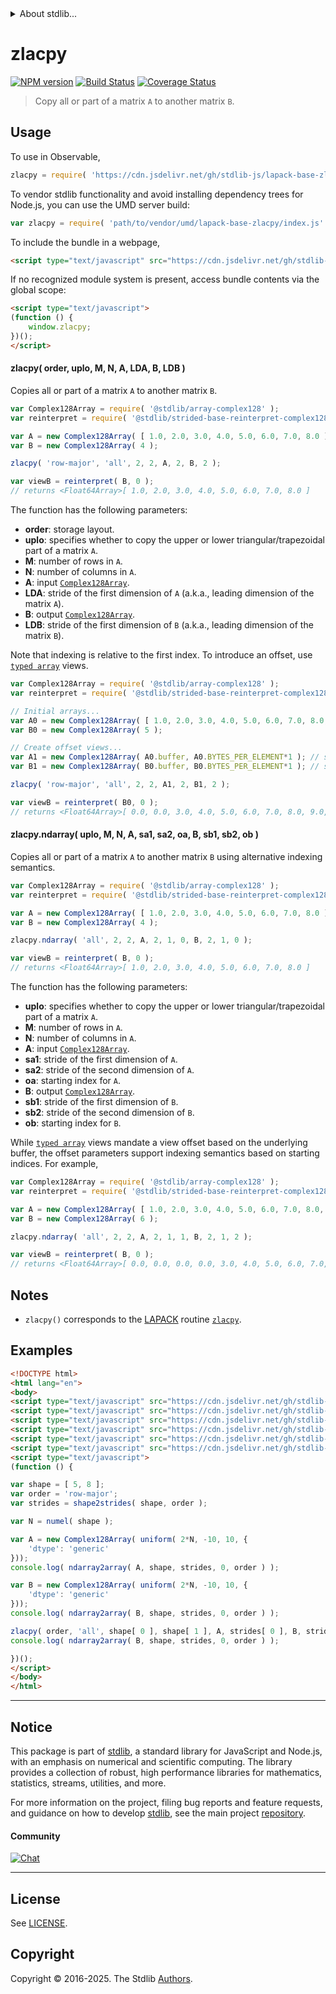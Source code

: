 <!--

@license Apache-2.0

Copyright (c) 2025 The Stdlib Authors.

Licensed under the Apache License, Version 2.0 (the "License");
you may not use this file except in compliance with the License.
You may obtain a copy of the License at

   http://www.apache.org/licenses/LICENSE-2.0

Unless required by applicable law or agreed to in writing, software
distributed under the License is distributed on an "AS IS" BASIS,
WITHOUT WARRANTIES OR CONDITIONS OF ANY KIND, either express or implied.
See the License for the specific language governing permissions and
limitations under the License.

-->


<details>
  <summary>
    About stdlib...
  </summary>
  <p>We believe in a future in which the web is a preferred environment for numerical computation. To help realize this future, we've built stdlib. stdlib is a standard library, with an emphasis on numerical and scientific computation, written in JavaScript (and C) for execution in browsers and in Node.js.</p>
  <p>The library is fully decomposable, being architected in such a way that you can swap out and mix and match APIs and functionality to cater to your exact preferences and use cases.</p>
  <p>When you use stdlib, you can be absolutely certain that you are using the most thorough, rigorous, well-written, studied, documented, tested, measured, and high-quality code out there.</p>
  <p>To join us in bringing numerical computing to the web, get started by checking us out on <a href="https://github.com/stdlib-js/stdlib">GitHub</a>, and please consider <a href="https://opencollective.com/stdlib">financially supporting stdlib</a>. We greatly appreciate your continued support!</p>
</details>

# zlacpy

[![NPM version][npm-image]][npm-url] [![Build Status][test-image]][test-url] [![Coverage Status][coverage-image]][coverage-url] <!-- [![dependencies][dependencies-image]][dependencies-url] -->

> Copy all or part of a matrix `A` to another matrix `B`.



<section class="usage">

## Usage

To use in Observable,

```javascript
zlacpy = require( 'https://cdn.jsdelivr.net/gh/stdlib-js/lapack-base-zlacpy@umd/browser.js' )
```

To vendor stdlib functionality and avoid installing dependency trees for Node.js, you can use the UMD server build:

```javascript
var zlacpy = require( 'path/to/vendor/umd/lapack-base-zlacpy/index.js' )
```

To include the bundle in a webpage,

```html
<script type="text/javascript" src="https://cdn.jsdelivr.net/gh/stdlib-js/lapack-base-zlacpy@umd/browser.js"></script>
```

If no recognized module system is present, access bundle contents via the global scope:

```html
<script type="text/javascript">
(function () {
    window.zlacpy;
})();
</script>
```

#### zlacpy( order, uplo, M, N, A, LDA, B, LDB )

Copies all or part of a matrix `A` to another matrix `B`.

```javascript
var Complex128Array = require( '@stdlib/array-complex128' );
var reinterpret = require( '@stdlib/strided-base-reinterpret-complex128' );

var A = new Complex128Array( [ 1.0, 2.0, 3.0, 4.0, 5.0, 6.0, 7.0, 8.0 ] );
var B = new Complex128Array( 4 );

zlacpy( 'row-major', 'all', 2, 2, A, 2, B, 2 );

var viewB = reinterpret( B, 0 );
// returns <Float64Array>[ 1.0, 2.0, 3.0, 4.0, 5.0, 6.0, 7.0, 8.0 ]
```

The function has the following parameters:

-   **order**: storage layout.
-   **uplo**: specifies whether to copy the upper or lower triangular/trapezoidal part of a matrix `A`.
-   **M**: number of rows in `A`.
-   **N**: number of columns in `A`.
-   **A**: input [`Complex128Array`][@stdlib/array/complex128].
-   **LDA**: stride of the first dimension of `A` (a.k.a., leading dimension of the matrix `A`).
-   **B**: output [`Complex128Array`][@stdlib/array/complex128].
-   **LDB**: stride of the first dimension of `B` (a.k.a., leading dimension of the matrix `B`).

Note that indexing is relative to the first index. To introduce an offset, use [`typed array`][mdn-typed-array] views.

<!-- eslint-disable stdlib/capitalized-comments, max-len -->

```javascript
var Complex128Array = require( '@stdlib/array-complex128' );
var reinterpret = require( '@stdlib/strided-base-reinterpret-complex128' );

// Initial arrays...
var A0 = new Complex128Array( [ 1.0, 2.0, 3.0, 4.0, 5.0, 6.0, 7.0, 8.0, 9.0, 10.0 ] );
var B0 = new Complex128Array( 5 );

// Create offset views...
var A1 = new Complex128Array( A0.buffer, A0.BYTES_PER_ELEMENT*1 ); // start at 2nd element
var B1 = new Complex128Array( B0.buffer, B0.BYTES_PER_ELEMENT*1 ); // start at 2nd element

zlacpy( 'row-major', 'all', 2, 2, A1, 2, B1, 2 );

var viewB = reinterpret( B0, 0 );
// returns <Float64Array>[ 0.0, 0.0, 3.0, 4.0, 5.0, 6.0, 7.0, 8.0, 9.0, 10.0 ]
```

#### zlacpy.ndarray( uplo, M, N, A, sa1, sa2, oa, B, sb1, sb2, ob )

Copies all or part of a matrix `A` to another matrix `B` using alternative indexing semantics.

```javascript
var Complex128Array = require( '@stdlib/array-complex128' );
var reinterpret = require( '@stdlib/strided-base-reinterpret-complex128' );

var A = new Complex128Array( [ 1.0, 2.0, 3.0, 4.0, 5.0, 6.0, 7.0, 8.0 ] );
var B = new Complex128Array( 4 );

zlacpy.ndarray( 'all', 2, 2, A, 2, 1, 0, B, 2, 1, 0 );

var viewB = reinterpret( B, 0 );
// returns <Float64Array>[ 1.0, 2.0, 3.0, 4.0, 5.0, 6.0, 7.0, 8.0 ]
```

The function has the following parameters:

-   **uplo**: specifies whether to copy the upper or lower triangular/trapezoidal part of a matrix `A`.
-   **M**: number of rows in `A`.
-   **N**: number of columns in `A`.
-   **A**: input [`Complex128Array`][@stdlib/array/complex128].
-   **sa1**: stride of the first dimension of `A`.
-   **sa2**: stride of the second dimension of `A`.
-   **oa**: starting index for `A`.
-   **B**: output [`Complex128Array`][@stdlib/array/complex128].
-   **sb1**: stride of the first dimension of `B`.
-   **sb2**: stride of the second dimension of `B`.
-   **ob**: starting index for `B`.

While [`typed array`][mdn-typed-array] views mandate a view offset based on the underlying buffer, the offset parameters support indexing semantics based on starting indices. For example,

<!-- eslint-disable max-len -->

```javascript
var Complex128Array = require( '@stdlib/array-complex128' );
var reinterpret = require( '@stdlib/strided-base-reinterpret-complex128' );

var A = new Complex128Array( [ 1.0, 2.0, 3.0, 4.0, 5.0, 6.0, 7.0, 8.0, 9.0, 10.0 ] );
var B = new Complex128Array( 6 );

zlacpy.ndarray( 'all', 2, 2, A, 2, 1, 1, B, 2, 1, 2 );

var viewB = reinterpret( B, 0 );
// returns <Float64Array>[ 0.0, 0.0, 0.0, 0.0, 3.0, 4.0, 5.0, 6.0, 7.0, 8.0, 9.0, 10.0 ]
```

</section>

<!-- /.usage -->

<section class="notes">

## Notes

-   `zlacpy()` corresponds to the [LAPACK][lapack] routine [`zlacpy`][lapack-zlacpy].

</section>

<!-- /.notes -->

<section class="examples">

## Examples

<!-- eslint no-undef: "error" -->

```html
<!DOCTYPE html>
<html lang="en">
<body>
<script type="text/javascript" src="https://cdn.jsdelivr.net/gh/stdlib-js/array-complex128@umd/browser.js"></script>
<script type="text/javascript" src="https://cdn.jsdelivr.net/gh/stdlib-js/ndarray-base-to-array@umd/browser.js"></script>
<script type="text/javascript" src="https://cdn.jsdelivr.net/gh/stdlib-js/random-array-discrete-uniform@umd/browser.js"></script>
<script type="text/javascript" src="https://cdn.jsdelivr.net/gh/stdlib-js/ndarray-base-numel@umd/browser.js"></script>
<script type="text/javascript" src="https://cdn.jsdelivr.net/gh/stdlib-js/ndarray-base-shape2strides@umd/browser.js"></script>
<script type="text/javascript" src="https://cdn.jsdelivr.net/gh/stdlib-js/lapack-base-zlacpy@umd/browser.js"></script>
<script type="text/javascript">
(function () {

var shape = [ 5, 8 ];
var order = 'row-major';
var strides = shape2strides( shape, order );

var N = numel( shape );

var A = new Complex128Array( uniform( 2*N, -10, 10, {
    'dtype': 'generic'
}));
console.log( ndarray2array( A, shape, strides, 0, order ) );

var B = new Complex128Array( uniform( 2*N, -10, 10, {
    'dtype': 'generic'
}));
console.log( ndarray2array( B, shape, strides, 0, order ) );

zlacpy( order, 'all', shape[ 0 ], shape[ 1 ], A, strides[ 0 ], B, strides[ 0 ] );
console.log( ndarray2array( B, shape, strides, 0, order ) );

})();
</script>
</body>
</html>
```

</section>

<!-- /.examples -->

<!-- C interface documentation. -->



<!-- Section for related `stdlib` packages. Do not manually edit this section, as it is automatically populated. -->

<section class="related">

</section>

<!-- /.related -->

<!-- Section for all links. Make sure to keep an empty line after the `section` element and another before the `/section` close. -->


<section class="main-repo" >

* * *

## Notice

This package is part of [stdlib][stdlib], a standard library for JavaScript and Node.js, with an emphasis on numerical and scientific computing. The library provides a collection of robust, high performance libraries for mathematics, statistics, streams, utilities, and more.

For more information on the project, filing bug reports and feature requests, and guidance on how to develop [stdlib][stdlib], see the main project [repository][stdlib].

#### Community

[![Chat][chat-image]][chat-url]

---

## License

See [LICENSE][stdlib-license].


## Copyright

Copyright &copy; 2016-2025. The Stdlib [Authors][stdlib-authors].

</section>

<!-- /.stdlib -->

<!-- Section for all links. Make sure to keep an empty line after the `section` element and another before the `/section` close. -->

<section class="links">

[npm-image]: http://img.shields.io/npm/v/@stdlib/lapack-base-zlacpy.svg
[npm-url]: https://npmjs.org/package/@stdlib/lapack-base-zlacpy

[test-image]: https://github.com/stdlib-js/lapack-base-zlacpy/actions/workflows/test.yml/badge.svg?branch=main
[test-url]: https://github.com/stdlib-js/lapack-base-zlacpy/actions/workflows/test.yml?query=branch:main

[coverage-image]: https://img.shields.io/codecov/c/github/stdlib-js/lapack-base-zlacpy/main.svg
[coverage-url]: https://codecov.io/github/stdlib-js/lapack-base-zlacpy?branch=main

<!--

[dependencies-image]: https://img.shields.io/david/stdlib-js/lapack-base-zlacpy.svg
[dependencies-url]: https://david-dm.org/stdlib-js/lapack-base-zlacpy/main

-->

[chat-image]: https://img.shields.io/gitter/room/stdlib-js/stdlib.svg
[chat-url]: https://app.gitter.im/#/room/#stdlib-js_stdlib:gitter.im

[stdlib]: https://github.com/stdlib-js/stdlib

[stdlib-authors]: https://github.com/stdlib-js/stdlib/graphs/contributors

[umd]: https://github.com/umdjs/umd
[es-module]: https://developer.mozilla.org/en-US/docs/Web/JavaScript/Guide/Modules

[deno-url]: https://github.com/stdlib-js/lapack-base-zlacpy/tree/deno
[deno-readme]: https://github.com/stdlib-js/lapack-base-zlacpy/blob/deno/README.md
[umd-url]: https://github.com/stdlib-js/lapack-base-zlacpy/tree/umd
[umd-readme]: https://github.com/stdlib-js/lapack-base-zlacpy/blob/umd/README.md
[esm-url]: https://github.com/stdlib-js/lapack-base-zlacpy/tree/esm
[esm-readme]: https://github.com/stdlib-js/lapack-base-zlacpy/blob/esm/README.md
[branches-url]: https://github.com/stdlib-js/lapack-base-zlacpy/blob/main/branches.md

[stdlib-license]: https://raw.githubusercontent.com/stdlib-js/lapack-base-zlacpy/main/LICENSE

[lapack]: https://www.netlib.org/lapack/explore-html/

[lapack-zlacpy]: https://netlib.org/lapack/explore-html/d0/d9e/group__lacpy_ga243f0a47458b9a525136a69146c10192.html#ga243f0a47458b9a525136a69146c10192

[@stdlib/array/complex128]: https://github.com/stdlib-js/array-complex128/tree/umd

[mdn-typed-array]: https://developer.mozilla.org/en-US/docs/Web/JavaScript/Reference/Global_Objects/TypedArray

</section>

<!-- /.links -->
